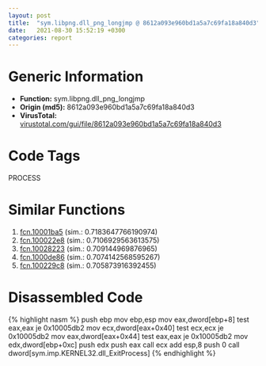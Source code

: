 ```yaml
---
layout: post
title:  "sym.libpng.dll_png_longjmp @ 8612a093e960bd1a5a7c69fa18a840d3"
date:   2021-08-30 15:52:19 +0300
categories: report
---
```


# Generic Information
- **Function:** sym.libpng.dll\_png\_longjmp
- **Origin (md5):** 8612a093e960bd1a5a7c69fa18a840d3
- **VirusTotal:** [virustotal.com/gui/file/8612a093e960bd1a5a7c69fa18a840d3][virustotal_ref]

# Code Tags
<span class="tag" id="PROCESS">PROCESS</span>


# Similar Functions

1. [fcn.10001ba5][similar_1_ref] (sim.: 0.7183647766190974)
2. [fcn.100022e8][similar_2_ref] (sim.: 0.7106929563613575)
3. [fcn.10028223][similar_3_ref] (sim.: 0.709144969876965)
4. [fcn.1000de86][similar_4_ref] (sim.: 0.7074142568595267)
5. [fcn.100229c8][similar_5_ref] (sim.: 0.705873916392455)


# Disassembled Code

{% highlight nasm %}
push ebp
mov ebp,esp
mov eax,dword[ebp+8]
test eax,eax
je 0x10005db2
mov ecx,dword[eax+0x40]
test ecx,ecx
je 0x10005db2
mov eax,dword[eax+0x44]
test eax,eax
je 0x10005db2
mov edx,dword[ebp+0xc]
push edx
push eax
call ecx
add esp,8
push 0
call dword[sym.imp.KERNEL32.dll_ExitProcess]
{% endhighlight %}


[similar_1_ref]: /report/fcn.10001ba5@dc3e2cdf680078d293de3e2d92ba613c
[similar_2_ref]: /report/fcn.100022e8@dc3e2cdf680078d293de3e2d92ba613c
[similar_3_ref]: /report/fcn.10028223@481b545f5c18f2fce1caac67ddc419e8
[similar_4_ref]: /report/fcn.1000de86@e5d49e0823e602f2ee948ac39d32c1eb
[similar_5_ref]: /report/fcn.100229c8@481b545f5c18f2fce1caac67ddc419e8
[virustotal_ref]: https://www.virustotal.com/gui/file/8612a093e960bd1a5a7c69fa18a840d3